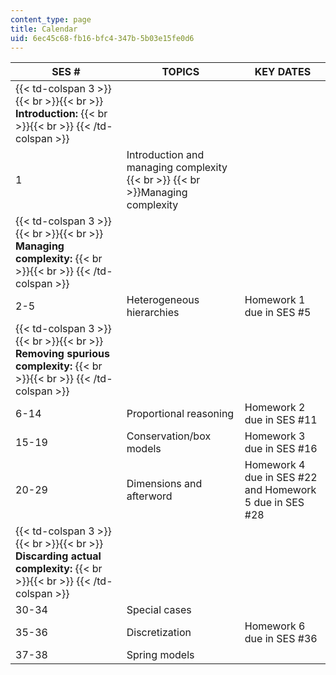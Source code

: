 ```yaml
---
content_type: page
title: Calendar
uid: 6ec45c68-fb16-bfc4-347b-5b03e15fe0d6
---
```


| SES # | TOPICS | KEY DATES |
| --- | --- | --- |
| {{< td-colspan 3 >}} {{< br >}}{{< br >}} **Introduction:** {{< br >}}{{< br >}} {{< /td-colspan >}} |||
| 1 | Introduction and managing complexity  {{< br >}}  {{< br >}}Managing complexity | &nbsp; |
| {{< td-colspan 3 >}} {{< br >}}{{< br >}} **Managing complexity:** {{< br >}}{{< br >}} {{< /td-colspan >}} |||
| 2-5 | Heterogeneous hierarchies | Homework 1 due in SES #5 |
| {{< td-colspan 3 >}} {{< br >}}{{< br >}} **Removing spurious complexity:** {{< br >}}{{< br >}} {{< /td-colspan >}} |||
| 6-14 | Proportional reasoning | Homework 2 due in SES #11 |
| 15-19 | Conservation/box models | Homework 3 due in SES #16 |
| 20-29 | Dimensions and afterword | Homework 4 due in SES #22 and Homework 5 due in SES #28 |
| {{< td-colspan 3 >}} {{< br >}}{{< br >}} **Discarding actual complexity:** {{< br >}}{{< br >}} {{< /td-colspan >}} |||
| 30-34 | Special cases | &nbsp; |
| 35-36 | Discretization | Homework 6 due in SES #36 |
| 37-38 | Spring models |